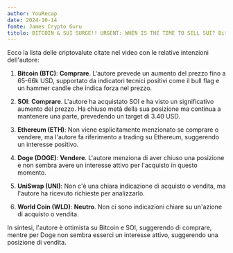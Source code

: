 ```yaml
---
author: YouRecap
date: 2024-10-14
fonte: James Crypto Guru
titolo: BITCOIN & SUI SURGE!! URGENT: WHEN IS THE TIME TO SELL SUI? Bitcoin & Crypto Update
---
```


Ecco la lista delle criptovalute citate nel video con le relative intenzioni dell'autore:

1. **Bitcoin (BTC)**: **Comprare**. L'autore prevede un aumento del prezzo fino a 65-66k USD, supportato da indicatori tecnici positivi come il bull flag e un hammer candle che indica forza nel prezzo.

2. **SOI**: **Comprare**. L'autore ha acquistato SOI e ha visto un significativo aumento del prezzo. Ha chiuso metà della sua posizione ma continua a mantenere una parte, prevedendo un target di 3.40 USD.

3. **Ethereum (ETH)**: Non viene esplicitamente menzionato se comprare o vendere, ma l'autore fa riferimento a trading su Ethereum, suggerendo un interesse positivo.

4. **Doge (DOGE)**: **Vendere**. L'autore menziona di aver chiuso una posizione e non sembra avere un interesse attivo per l'acquisto in questo momento.

5. **UniSwap (UNI)**: Non c'è una chiara indicazione di acquisto o vendita, ma l'autore ha ricevuto richieste per analizzarlo.

6. **World Coin (WLD)**: **Neutro**. Non ci sono indicazioni chiare su un'azione di acquisto o vendita.

In sintesi, l'autore è ottimista su Bitcoin e SOI, suggerendo di comprare, mentre per Doge non sembra esserci un interesse attivo, suggerendo una posizione di vendita.
